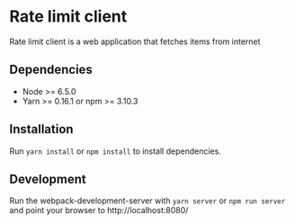 Rate limit client
=================

Rate limit client is a web application that fetches items from internet

Dependencies
------------

  * Node >= 6.5.0
  * Yarn >= 0.16.1 or npm >= 3.10.3

Installation
------------

Run `yarn install` or `npm install` to install dependencies.

Development
-----------

Run the webpack-development-server with `yarn server` or `npm run server` and point your browser to http://localhost:8080/
